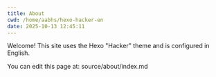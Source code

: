 ```yaml
---
title: About
cwd: /home/aabhs/hexo-hacker-en
date: 2025-10-13 12:45:11
---
```

Welcome! This site uses the Hexo "Hacker" theme and is configured in English.

You can edit this page at: source/about/index.md
